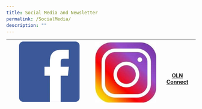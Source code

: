 ```yaml
---
title: Social Media and Newsletter
permalink: /SocialMedia/
description: ""
---
```



|<a href="https://www.facebook.com/chijoln.official/" target="_blank"><img align="bottom" style="width: 75%;" src="/images/fb.jpg"></a> | <a href="https://www.instagram.com/chijoln.official/" target="_blank"><img align="middle" src="/images/insta.jpg"></a>|<a href="/information-for-parents/communications/oln-connect/" target="_blank" align=centre><br><br>  OLN Connect</a> |
| -------- | -------- | -------- |